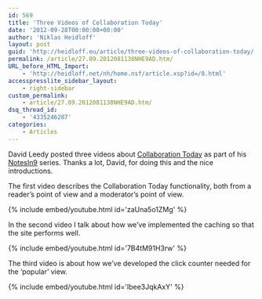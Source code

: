 ```yaml
---
id: 569
title: 'Three Videos of Collaboration Today'
date: '2012-09-28T00:00:00+00:00'
author: 'Niklas Heidloff'
layout: post
guid: 'http://heidloff.eu/article/three-videos-of-collaboration-today/'
permalink: /article/27.09.2012081138NHE9AD.htm/
URL_before_HTML_Import:
    - 'http://heidloff.net/nh/home.nsf/article.xsp?id=/8.html'
accesspresslite_sidebar_layout:
    - right-sidebar
custom_permalink:
    - article/27.09.2012081138NHE9AD.htm/
dsq_thread_id:
    - '4335246287'
categories:
    - Articles
---
```


David Leedy posted three videos about [Collaboration Today](http://collaborationtoday.info) as part of his [NotesIn9](http://notesin9.com/) series. Thanks a lot, David, for doing this and the nice introductions.

The first video describes the Collaboration Today functionality, both from a reader’s point of view and a moderator’s point of view.

{% include embed/youtube.html id='zaUna5o1ZMg' %}

In the second video I talk about how we’ve implemented the caching so that the site performs well.

{% include embed/youtube.html id='7B4tM91H3rw' %}

The third video is about how we’ve developed the click counter needed for the ‘popular’ view.

{% include embed/youtube.html id='Ibee3JqkAxY' %}